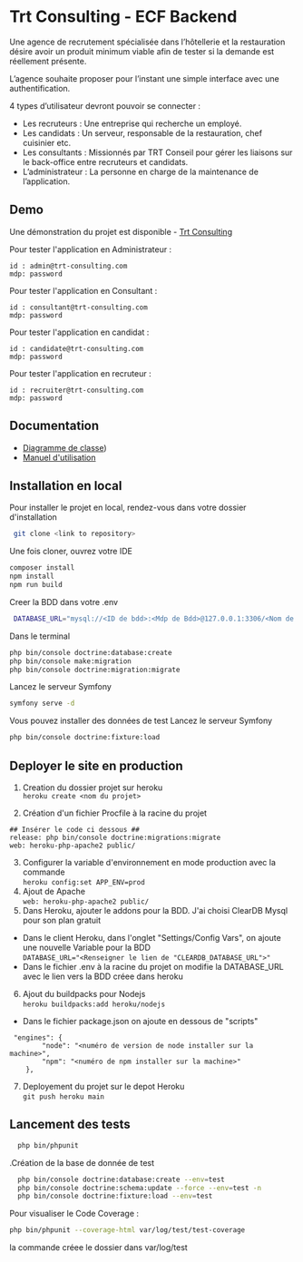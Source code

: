 # Trt Consulting - ECF Backend

Une agence de recrutement spécialisée dans l’hôtellerie et la restauration désire avoir un produit minimum viable afin
de tester si la demande est réellement présente.

L’agence souhaite proposer pour l’instant une simple interface avec une authentification.

4 types d’utilisateur devront pouvoir se connecter :

- Les recruteurs : Une entreprise qui recherche un employé.
- Les candidats : Un serveur, responsable de la restauration, chef cuisinier etc.
- Les consultants : Missionnés par TRT Conseil pour gérer les liaisons sur le back-office entre
  recruteurs et candidats.
- L’administrateur : La personne en charge de la maintenance de l’application.

## Demo

Une démonstration du projet est disponible - [Trt Consulting](https://trt-consulting.herokuapp.com/)

Pour tester l'application en Administrateur :

````
id : admin@trt-consulting.com
mdp: password
````

Pour tester l'application en Consultant :

````
id : consultant@trt-consulting.com
mdp: password
````

Pour tester l'application en candidat :

````
id : candidate@trt-consulting.com
mdp: password
````

Pour tester l'application en recruteur :

````
id : recruiter@trt-consulting.com
mdp: password
````

## Documentation

- [Diagramme de classe](documentation/TRT-Consulting-Diagramme-de-classe(notation%20UML).pdf))
- [Manuel d'utilisation](./documentation/Trt-Consulting-Manuel-d-utilisation-09-2022.pdf)

## Installation en local

Pour installer le projet en local, rendez-vous dans votre dossier d'installation

```bash
 git clone <link to repository>
```

Une fois cloner, ouvrez votre IDE

```bash
composer install
npm install
npm run build
```

Creer la BDD dans votre .env

```bash
 DATABASE_URL="mysql://<ID de bdd>:<Mdp de Bdd>@127.0.0.1:3306/<Nom de votre BDD>?serverVersion=<Version de votre BDD> &charset=utf8mb4"

```

Dans le terminal

```bash
php bin/console doctrine:database:create
php bin/console make:migration
php bin/console doctrine:migration:migrate
```

Lancez le serveur Symfony

```bash
symfony serve -d
```

Vous pouvez installer des données de test
Lancez le serveur Symfony

```bash
php bin/console doctrine:fixture:load
```

## Deployer le site en production

1. Creation du dossier projet sur heroku  
   ``
   heroku create <nom du projet>
   ``

2. Création d'un fichier Procfile à la racine du projet

````
## Insérer le code ci dessous ##
release: php bin/console doctrine:migrations:migrate
web: heroku-php-apache2 public/
````

3. Configurer la variable d'environnement en mode production avec la commande  
   ``
   heroku config:set APP_ENV=prod
   ``
4. Ajout de Apache  
   ``
   web: heroku-php-apache2 public/
   ``
5. Dans Heroku, ajouter le addons pour la BDD. J'ai choisi ClearDB Mysql pour son plan gratuit

- Dans le client Heroku, dans l'onglet "Settings/Config Vars", on ajoute une nouvelle Variable pour la BDD  
  ``
  DATABASE_URL="<Renseigner le lien de "CLEARDB_DATABASE_URL">"
  ``
- Dans le fichier .env à la racine du projet on modifie la DATABASE_URL avec le lien vers la BDD créee dans heroku

6. Ajout du buildpacks pour Nodejs  
   ``
   heroku buildpacks:add heroku/nodejs
   ``

- Dans le fichier package.json on ajoute en dessous de "scripts"

````
 "engines": {
        "node": "<numéro de version de node installer sur la machine>",
        "npm": "<numéro de npm installer sur la machine>"
    },
````

7. Deployement du projet sur le depot Heroku  
   ``
   git push heroku main
   ``

## Lancement des tests

```bash
  php bin/phpunit 
```

.Création de la base de donnée de test

```bash
  php bin/console doctrine:database:create --env=test
  php bin/console doctrine:schema:update --force --env=test -n
  php bin/console doctrine:fixture:load --env=test

```

Pour visualiser le Code Coverage :

```bash
php bin/phpunit --coverage-html var/log/test/test-coverage
```

la commande créee le dossier dans var/log/test


